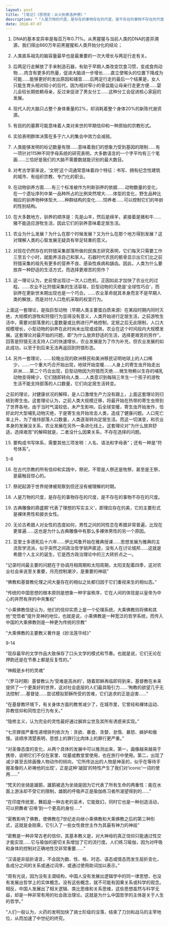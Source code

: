 ```yaml
---
layout: post
title: "[笔记]《思想史：从火到弗洛伊德》"
description: "「人是万物的尺度，是存在的事物存在的尺度，是不存在的事物不存在的尺度」"
date: 2018-07-07
---
```

1. DNA的基本变异率是每百万年0.71%。从黑猩猩与当前人类的DNA的差异溯源，我们得出660万年前黑猩猩和人类开始分化的结论；

2. 人类直系祖先的脑容量最早也是最重要的一次大增长与两足行走有关。

3. 后两足行走解放了手来制造石器，有助于早期人类改变饮食习惯，变成食肉动物.....肉含有更多的热量，促进大脑进一步增长......直立使喉头的位置下降成为可能......能够更好的发出原因和辅音......后两足行走的最后一个结果是，女人只能生育头相对较小的后代，因为相对窄小的骨盆能让母亲行走更方便......婴儿会较长期依赖母亲，反过来促进了男女分工......这种分工会促进核心家庭的发展。

4. 现代人的大脑只占整个身体重量的2%，却消耗着整个身体20%的新陈代谢资源。

5. 有目的的墓葬可能意味着人类对来世的早期信仰和一种原始的宗教形式。

6. 实验表明群体决策在多于六人的集会中效力会减弱。

7. 人类能够发明的标记数量有限......意味着我们的想象力受到基因的限制......有一项针对115种不同字母系统的研究表明，大多数语言的一个字平均有三个笔画......三恰好是我们的大脑不需要数就能识别的最大数目。

8. 对考古学家来说，‘文明’这个词通常意味着四个特征：书写、拥有纪念性建筑的城市、有组织宗教、专门化的职业。

9. 在动物驯养方面......有三个标准被作为判断驯养的依据......动物数量的变化，在一个遗址序列中某一品种所占的比例突然增大......体型的变化，野生品种比相应的驯养物种体型大......种群结构的变化......饲养者......可以控制它们的年龄的性别结构。

10. 在大多数地方，驯养的顺序是：先是山羊，然后是绵羊，紧接着是猪和牛......猪不能适应游牧生活，因此它们的驯养意味着定居生活。

11. 农业为什么发展？为什么在那个时候发展？又为什么在那个地方得到发展？这对理解人类的心智发展无疑具有举足轻重的意义。

12. 对现在仍然存在的狩猎采集部落所做的民族志研究表明，它们每天只需要工作三至五个小时，就能养活自己和家人。石器时代农民的骸骨显示出它们比之前狩猎采集的祖先有更多的营养不良、感染性疾病和龋齿。因此，人类为什么要放弃一种舒适的生活方式，而选择更艰苦的劳作？

13. 这一理论认为，史前曾出现过一次人口危机，正因如此才加快了农业化的过程。......农业不比狩猎采集的生活容易，巨型动物的灭绝是'全球性巧合'，而驯养在更新世末期出现也是一个巧合。......农业革命就其本身而言不是早期人类的解放，而是对付人口危机采取的权宜行为。

上面这一套理论，是指巨型动物（早期人类主要蛋白质来源）在某段时期内同时灭绝，大规模的游牧和狩猎行为显得没有意义，人类开始进行定居生活，之前游牧生活中，需要对部落里的儿童数量或比例进行严格控制，定居之后无此限制，人口大规模增长，小型动物的驯养在此时尚未出现或成熟，农业在这个时间段内大规模发展。这套理论对最开始的问题，即“为什么放弃舒适的生活，选择更艰苦的劳作”，回答是狩猎无法支持人口的快速增长，农业发展是为了作为补充，但农业发展的如此成功，以至于到后来无法再返回到狩猎形态。

14. 另外一套理论，......较晚出现的欧洲移民和美洲移民证明地球上的人口稀少，......一个重大巧合开始出现，地球开始变暖......人身上的寄生虫开始走出非洲......第二个巧合出现，巨型动物因为狩猎而灭绝.....微生物赖以生存的哺乳动物变得稀少，它们随即转向人类.....人类意识到每隔三年生一个孩子的游牧生活不能支持部落的人口数量，它们向定居生活转变。

之前的理论，对健康状况的解释，是人口激增生产力没有跟上，上面这套理论则归结到寄生虫。这套理论认为，之前人类大规模迁移，将最开始在热带的寄生虫带到了世界各地，由于当时气温较低，未产生影响，后全球变暖，寄生虫开始发作，恰好此时大型哺乳动物灭绝，于是寄生虫开始攻击人类，造成了健康问题。人口死亡率上升，为了维持部落人口数量，人类逐渐转向定居生活。而这一切演变，和农业本身的发展没关系，农业发展在另外一条进化线上。这套理论对“为什么放弃舒适，选择艰苦”的解释就是，二者没什么因果关系，不存在选择的问题。

15. 要构成书写体系，需要其他三项发明：人名、语法和字母表”；还有一种是“符号体系”。


5-8

16. 在古代宗教的所有信仰和实践中，祭祀，不管是人祭还是牲祭，甚至是王祭，是最触目惊心的。

17. 祭祀起源于世界规律被观察到但还没有被理解的时期。

18. 人是万物的尺度，是存在的事物存在的尺度，是不存在的事物不存在的尺度。

19. 古典雕像的鼎盛期'代表了理想的写实主义'，即理应存在的美，它的主要形式是裸体男性和披衣女性。

20. 无论古希腊人对女性的态度如何，男性之间的同性恋在希腊非常普遍，比现在更普遍......这也是为什么古典雕像中有那么多裸体男性的另一个原因。

21. 亚里士多德死后十六年......伊比鸠鲁开始在雅典授课......思想发展为雅典的主流哲学流派，似乎突然之间政治哲学销声匿迹，没有人在讨论城邦......这就是希腊个人主义的诞生，它是西方政治理论中的三大转折点之一。

”记录时间最主要的问题在于协调月相周期和太阳周期，太阳支配着四季，这对农业社会来说至关重要，月亮控制潮汐，是重要的神祇”

“佛教和基督教伦理之间大量存在的相似之处都归因于它们重视来生的相似态。”

“传统的中国思想的根本原则是想象一种宇宙秩序，它在人间的体现是以皇帝为中心的井然有序的中央集权”

“小乘佛教信徒认为，他们的信仰实质上是一个伦理系统，大乘佛教则将佛和其他“觉悟者”提升至神的地位，也就是说，小乘佛教是一种宽泛的哲学系统，而传入中国的大乘佛教则是一种更为传统的宗教”

“大乘佛教的主要教义著作是《妙法莲华经》”


9-14

“现存最早的文学作品大致保存了口头文学的模式和节奏。也就是说，它们无论在押韵还是在节奏上都是反复性的。”

“神殿是乡村的灵魂”

“（罗马时期）基督教认为‘受难是高尚的’，随着耶稣再临即将到来，基督教在未来提供了一个更美好的世界，这对社会底层的人们最具吸引力......‘殉教的欲望几乎无法控制’.....基督徒......尝试模拟耶稣所受的苦难，它们追求的正是迫害......”

“在基督教环境下，有关身体方面的教育减少了，在城市里，它曾经和裸体运动、异教信仰和同性恋行为有关。”

“隐修主义，认为完全的灵性最好通过摒弃尘世及其所有诱惑来实现。”

“七宗罪按严重性递增排列依次为：贪欲、暴食、贪婪、怠惰、暴怒、嫉妒和傲慢。该顺序清楚表明，思想上的罪行比肉体上的罪行更严重。”

“对圣像态度的变化，从两个具体的发展中可以推测出来，第一，画像越来越易于携带，说明它们不仅在家里、坟墓或教堂里使用，也在旅行中使用。第二，出现了减少甚至去除画像人物动作的倾向，‘它所传达出的人物是神圣的，似乎在等待手握圣像的人祈祷他的出现’，正是这种‘凝固’的特性产生了我们对‘iconic’一词的使用......”

“梵天的坐骑是雄鹅，雄鹅被选为坐骑是因为它代表了所有生命的两重性：能在水面上游泳却不受它的限制，雄鹅的呼吸声正是瑜伽练习者所渴望得到的......”

“在印度传统里，舞蹈是一种古老的巫术，它能致幻，同时它也是一种创造活动，可以把舞者‘召唤’到一个更高的身份.....”

“密教影响了佛教，使佛教在7世纪走向继小乘佛教和大乘佛教之后的第三种形式，这就是金刚乘，它引入了一些女性救世主作为其最有神力的神祇”

“密教是一种非常古老的信仰，其基本教义是，对大神母的真正信仰只能通过性交才能实现......它与瑜伽的密切关系增加了它的流行度。人们练习瑜伽，因为对呼吸和身体的控制对正确地性交非常重要......”

“汉语是非屈折语言，不会因为数、性、格、时态、语态或情态而发生屈折变化，各成分之间的关系或通过词序，或通过使用助词加以表示。”

“周有光说，因为没有主谓结构，中国人没有发展出逻辑学中的同一律思想，也没有发展出哲学上的实体概念。没有这些概念，就不可能有因果关系或科学的观念。相反，中国人发展出了相关逻辑、类比思维和关系思维，这些思想虽然与科学无益，却是一种非常有用的社会政治理论。这就是为什么中国哲学的主体是关于人生的哲学。”

“人们一般认为，火药的发明加快了骑士阶级的没落，结束了刀剑和战马的主宰地位，从而加速了中世纪的终究。
